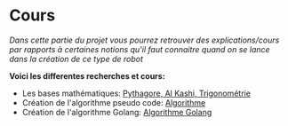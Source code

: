 # Cours

*Dans cette partie du projet vous pourrez retrouver des explications/cours par rapports à certaines notions qu'il faut connaitre quand on se lance dans la création de ce type de robot*

**Voici les differentes recherches et cours:**
- Les bases mathématiques: [Pythagore, Al Kashi, Trigonométrie](./maths/bases.md)
- Création de l'algorithme pseudo code: [Algorithme](./maths/algo.md)
- Création de l'algorithme Golang: [Algorithme Golang](./maths/algo_golang.md)